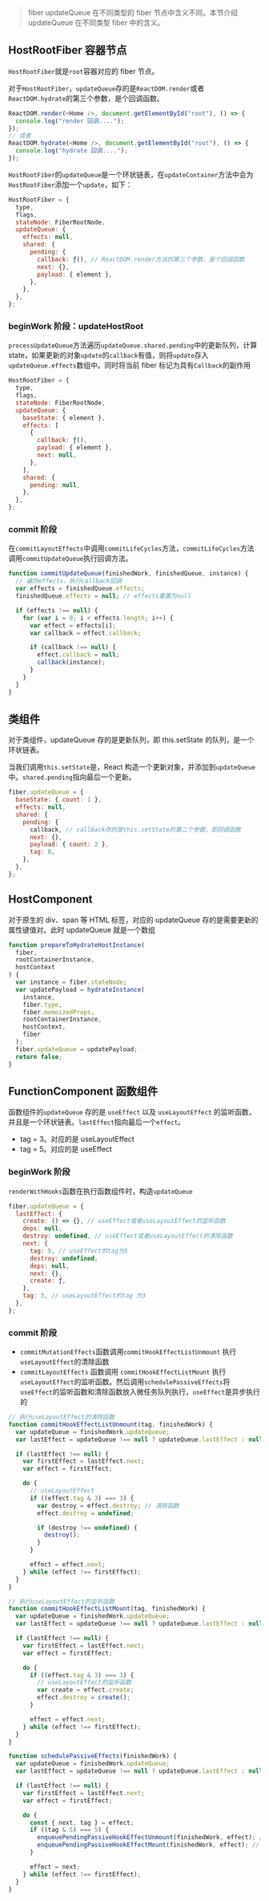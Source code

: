 > fiber updateQueue 在不同类型的 fiber 节点中含义不同，本节介绍 updateQueue 在不同类型 fiber 中的含义。

## HostRootFiber 容器节点

`HostRootFiber`就是`root`容器对应的 fiber 节点。

对于`HostRootFiber`，`updateQueue`存的是`ReactDOM.render`或者`ReactDOM.hydrate`的第三个参数，是个回调函数。

```js
ReactDOM.render(<Home />, document.getElementById("root"), () => {
  console.log("render 回调....");
});
// 或者
ReactDOM.hydrate(<Home />, document.getElementById("root"), () => {
  console.log("hydrate 回调....");
});
```

`HostRootFiber`的`updateQueue`是一个环状链表，在`updateContainer`方法中会为`HostRootFiber`添加一个`update`，如下：

```js
HostRootFiber = {
  type,
  flags,
  stateNode: FiberRootNode,
  updateQueue: {
    effects: null,
    shared: {
      pending: {
        callback: ƒ(), // ReactDOM.render方法的第三个参数，是个回调函数
        next: {},
        payload: { element },
      },
    },
  },
};
```

### beginWork 阶段：updateHostRoot

`processUpdateQueue`方法遍历`updateQueue.shared.pending`中的更新队列，计算 state，如果更新的对象`update`的`callback`有值，则将`update`存入`updateQueue.effects`数组中。同时将当前 fiber 标记为具有`Callback`的副作用

```js
HostRootFiber = {
  type,
  flags,
  stateNode: FiberRootNode,
  updateQueue: {
    baseState: { element },
    effects: [
      {
        callback: ƒ(),
        payload: { element },
        next: null,
      },
    ],
    shared: {
      pending: null,
    },
  },
};
```

### commit 阶段

在`commitLayoutEffects`中调用`commitLifeCycles`方法，`commitLifeCycles`方法调用`commitUpdateQueue`执行回调方法。

```js
function commitUpdateQueue(finishedWork, finishedQueue, instance) {
  // 遍历effects，执行callback回调
  var effects = finishedQueue.effects;
  finishedQueue.effects = null; // effects重置为null

  if (effects !== null) {
    for (var i = 0; i < effects.length; i++) {
      var effect = effects[i];
      var callback = effect.callback;

      if (callback !== null) {
        effect.callback = null;
        callback(instance);
      }
    }
  }
}
```

## 类组件

对于类组件，updateQueue 存的是更新队列，即 this.setState 的队列，是一个环状链表。

当我们调用`this.setState`是，React 构造一个更新对象，并添加到`updateQueue`中。`shared.pending`指向最后一个更新。

```js
fiber.updateQueue = {
  baseState: { count: 1 },
  effects: null,
  shared: {
    pending: {
      callback, // callback存的是this.setState的第二个参数，即回调函数
      next: {},
      payload: { count: 2 },
      tag: 0,
    },
  },
};
```

## HostComponent

对于原生的 div、span 等 HTML 标签，对应的 updateQueue 存的是需要更新的属性键值对。此时 updateQueue 就是一个数组

```js
function prepareToHydrateHostInstance(
  fiber,
  rootContainerInstance,
  hostContext
) {
  var instance = fiber.stateNode;
  var updatePayload = hydrateInstance(
    instance,
    fiber.type,
    fiber.memoizedProps,
    rootContainerInstance,
    hostContext,
    fiber
  );
  fiber.updateQueue = updatePayload;
  return false;
}
```

## FunctionComponent 函数组件

函数组件的`updateQueue` 存的是 `useEffect` 以及 `useLayoutEffect` 的监听函数，并且是一个环状链表。`lastEffect`指向最后一个`effect`。

- tag = 3。对应的是 useLayoutEffect
- tag = 5。对应的是 useEffect

### beginWork 阶段

`renderWithHooks`函数在执行函数组件时，构造`updateQueue`

```js
fiber.updateQueue = {
  lastEffect: {
    create: () => {}, // useEffect或者useLayoutEffect的监听函数
    deps: null,
    destroy: undefined, // useEffect或者useLayoutEffect的清除函数
    next: {
      tag: 5, // useEffect的tag为5
      destroy: undefined,
      deps: null,
      next: {},
      create: ƒ,
    },
    tag: 3, // useLayoutEffect的tag 为3
  },
};
```

### commit 阶段

- `commitMutationEffects`函数调用`commitHookEffectListUnmount` 执行 `useLayoutEffect`的清除函数
- `commitLayoutEffects` 函数调用 `commitHookEffectListMount` 执行 `useLayoutEffect`的监听函数。然后调用`schedulePassiveEffects`将`useEffect`的监听函数和清除函数放入微任务队列执行，`useEffect`是异步执行的

```js
// 执行useLayoutEffect的清除函数
function commitHookEffectListUnmount(tag, finishedWork) {
  var updateQueue = finishedWork.updateQueue;
  var lastEffect = updateQueue !== null ? updateQueue.lastEffect : null;

  if (lastEffect !== null) {
    var firstEffect = lastEffect.next;
    var effect = firstEffect;

    do {
      // useLayoutEffect
      if ((effect.tag & 3) === 3) {
        var destroy = effect.destroy; // 清除函数
        effect.destroy = undefined;

        if (destroy !== undefined) {
          destroy();
        }
      }

      effect = effect.next;
    } while (effect !== firstEffect);
  }
}
```

```js
// 执行useLayoutEffect的监听函数
function commitHookEffectListMount(tag, finishedWork) {
  var updateQueue = finishedWork.updateQueue;
  var lastEffect = updateQueue !== null ? updateQueue.lastEffect : null;

  if (lastEffect !== null) {
    var firstEffect = lastEffect.next;
    var effect = firstEffect;

    do {
      if ((effect.tag & 3) === 3) {
        // useLayoutEffect的监听函数
        var create = effect.create;
        effect.destroy = create();
      }

      effect = effect.next;
    } while (effect !== firstEffect);
  }
}
```

```js
function schedulePassiveEffects(finishedWork) {
  var updateQueue = finishedWork.updateQueue;
  var lastEffect = updateQueue !== null ? updateQueue.lastEffect : null;

  if (lastEffect !== null) {
    var firstEffect = lastEffect.next;
    var effect = firstEffect;

    do {
      const { next, tag } = effect;
      if ((tag & 5) === 5) {
        enqueuePendingPassiveHookEffectUnmount(finishedWork, effect); // 将useEffect的清除函数放入微任务队列
        enqueuePendingPassiveHookEffectMount(finishedWork, effect); // 将useEffect的监听函数放入微任务队列
      }

      effect = next;
    } while (effect !== firstEffect);
  }
}
```
